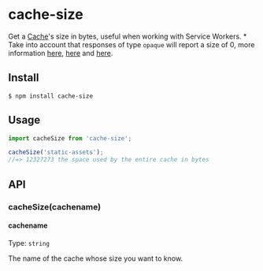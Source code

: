 # cache-size

Get a [Cache](https://developer.mozilla.org/en-US/docs/Web/API/Cache)'s size in bytes, useful when working with Service Workers.
\* Take into account that responses of type `opaque` will report a size of 0, more information [here](https://fetch.spec.whatwg.org/#concept-filtered-response-opaque), [here](https://stackoverflow.com/questions/39109789/what-limitations-apply-to-opaque-responses) and [here](https://blog.fullstacktraining.com/what-is-an-opaque-response/).

## Install

```
$ npm install cache-size
```


## Usage

```js
import cacheSize from 'cache-size';

cacheSize('static-assets');
//=> 12327273 the space used by the entire cache in bytes
```


## API

### cacheSize(cachename)

#### cachename

Type: `string`

The name of the cache whose size you want to know.
